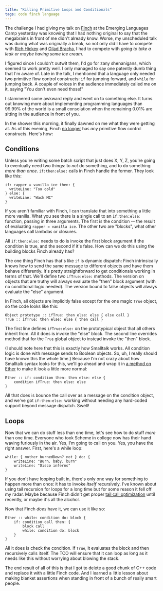 ```yaml
---
title: "Killing Primitive Loops and Conditionals"
tags: code finch language
---
```


The challenge I had giving my talk on [Finch][] at the Emerging Languages Camp
yesterday was knowing that I had nothing original to say that the megabrains in
front of me didn't already know. Worse, my unscheduled talk was during what was
originally a break, so not only did I have to compete with [Rich
Hickey][clojure] and [Gilad Bracha][newspeak], I had to compete with *going to
take a leak or maybe having some ice cream*.

[finch]: http://finch.stuffwithstuff.com/
[clojure]: http://clojure.org/
[newspeak]: http://bracha.org/Site/Newspeak.html

I figured since I couldn't outwit them, I'd go for zany shenanigans, which
seemed to work pretty well. I only managed to say one patently dumb thing that
I'm aware of. Late in the talk, I mentioned that a language only needed two
primitive flow control constructs: `if` for jumping forward, and `while` for
jumping back. A couple of voices in the audience immediately called me on it,
saying "You don't even need those!"

I stammered some awkward reply and went on to something else. It turns out
knowing more about implementing programming languages than 99.99% of the world
is a small consolation when the remaining 0.01% are sitting in the audience in
front of you.

In the shower this morning, it finally dawned on me what they were getting at.
As of this evening, Finch [no longer][commit] has *any* primitive flow control
constructs. Here's how:

[commit]: https://github.com/munificent/finch/commit/338391bfc252fc2da051c36ebdb5eb963d1ce5a1

## Conditions

Unless you're writing some batch script that just does X, Y, Z, you're going to
eventually need two things: to *not* do something, and to do something *more
than once*. `if:then:else:` calls in Finch handle the former. They look like
this:

```finch
if: rapper = vanilla ice then: {
  writeLine: "Too cold"
} else: {
  writeLine: "Wack MC"
}
```

If you aren't familiar with Finch, I can translate that into something a little
more vanilla. What you see there is a single call to an `if:then:else:`
function, passing in three arguments. The first is the condition -- the result
of evaluating `rapper = vanilla ice`. The other two are "blocks", what other
languages call lambdas or closures.

All `if:then:else:` needs to do is invoke the first block argument if the
condition is true, and the second if it's false. How can we do this using the
building blocks Finch already has?

The one thing Finch has that's like `if` is dynamic dispatch: Finch
intrinsically knows how to send the same message to different objects and have
them behave differently. It's pretty straightforward to get conditionals working
in terms of that. We'll define two `ifTrue:else:` methods. The version on
objects that are truthy will always evaluate the "then" block argument (with no
conditional logic needed). The version bound to false objects will always
evaluate the "else" argument.

In Finch, all objects are implicitly false except for the one magic `True`
object, so the code looks like this:

```finch
Object prototype :: ifTrue: then else: else { else call }
True :: ifTrue: then else: else { then call }
```

The first line defines `ifTrue:else:` on the prototypical object that all others
inherit from. All it does is invoke the "else" block. The second line overrides
method that for the `True` global object to instead invoke the "then" block.

(I should note here that this is exactly how Smalltalk works. All condition
logic is done with message sends to Boolean objects. So, uh, I really should
have known this the whole time.) Because I'm not crazy about how Smalltalk
syntax looks for this, we'll go ahead and wrap it in [a method on Ether][ether]
to make it look a little more normal:

[ether]: /2010/06/25/methods-on-the-ether-or-creating-your-own-control-structures-for-fun-and-profit/

```finch
Ether :: if: condition then: then else: else {
    condition ifTrue: then else: else
}
```

All that does is bounce the call over as a message on the condition object, and
we've got `if:then:else:` working without needing any hard-coded support beyond
message dispatch. Swell!

## Loops

Now that we can do stuff less than one time, let's see how to do stuff *more*
than one time. Everyone who took Scheme in college now has their hand waving
furiously in the air. Yes, I'm going to call on you. Yes, you have the right
answer. First, here's a while loop:

```finch
while: { mother burnedDown? not } do: {
    writeLine: "Burn, baby, burn"
    writeLine: "Disco inferno"
}
```

If you don't have looping built in, there's only one way for something to happen
more than once: it has to invoke *itself* recursively. I've known about using
tail recursion for loops for a long time but for some reason it fell off my
radar. Maybe because Finch didn't get proper [tail call optimization][] until
recently, or maybe it's all the alcohol.

[tail call optimization]: http://en.wikipedia.org/wiki/Tail_call_optimization

Now that Finch *does* have it, we can use it like so:

```finch
Ether :: while: condition do: block {
    if: condition call then: {
        block call
        while: condition do: block
    }
}
```

All it does is check the condition. If `True`, it evaluates the block and then
recursively calls itself. The TCO will ensure that it can loop as long as it
needs like this without worrying about blowing the stack.

The end result of all of this is that I got to delete a good chunk of C++ code
and replace it with a little Finch code. And I learned a little lesson about
making blanket assertions when standing in front of a bunch of really smart
people.
